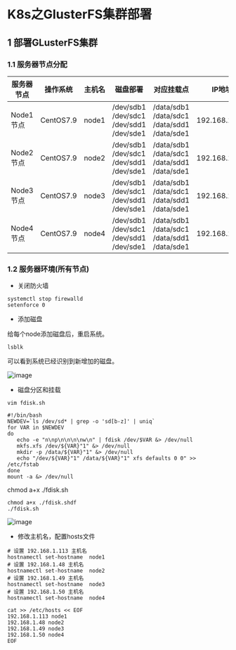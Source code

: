 # K8s之GlusterFS集群部署
## 1 部署GLusterFS集群
### 1.1 服务器节点分配
|  服务器节点 |   操作系统  | 主机名 |               磁盘部署                  |                     对应挂载点              |    IP地址   | 
|-------------|-------------|--------|----------------------------------------|---------------------------------------------|--------------|
|  Node1节点  |  CentOS7.9  |  node1 | /dev/sdb1 /dev/sdc1 /dev/sdd1 /dev/sde1 | /data/sdb1 /data/sdc1 /data/sdd1 /data/sde1 |192.168.1.113|
|  Node2节点  |  CentOS7.9  |  node2 | /dev/sdb1 /dev/sdc1 /dev/sdd1 /dev/sde1 | /data/sdb1 /data/sdc1 /data/sdd1 /data/sde1 |192.168.1.48 |
|  Node3节点  |  CentOS7.9  |  node3 | /dev/sdb1 /dev/sdc1 /dev/sdd1 /dev/sde1 | /data/sdb1 /data/sdc1 /data/sdd1 /data/sde1 |192.168.1.49|
|  Node4节点  |  CentOS7.9  |  node4 | /dev/sdb1 /dev/sdc1 /dev/sdd1 /dev/sde1 | /data/sdb1 /data/sdc1 /data/sdd1 /data/sde1 |192.168.1.50|
### 1.2 服务器环境(所有节点)
- 关闭防火墙
```
systemctl stop firewalld
setenforce 0
```
- 添加磁盘

给每个node添加磁盘后，重启系统。
```
lsblk
```
可以看到系统已经识别到新增加的磁盘。

![image](https://github.com/kenlab-chung/kenlab-chung.github.io/assets/59462735/b26895c5-7e06-49d5-807b-60a87a4b961d)

- 磁盘分区和挂载
```
vim fdisk.sh
``` 
```
#!/bin/bash
NEWDEV=`ls /dev/sd* | grep -o 'sd[b-z]' | uniq`
for VAR in $NEWDEV
do
   echo -e "n\np\n\n\n\nw\n" | fdisk /dev/$VAR &> /dev/null
   mkfs.xfs /dev/${VAR}"1" &> /dev/null
   mkdir -p /data/${VAR}"1" &> /dev/null
   echo "/dev/${VAR}"1" /data/${VAR}"1" xfs defaults 0 0" >> /etc/fstab
done
mount -a &> /dev/null
```
chmod a+x ./fdisk.sh
```
chmod a+x ./fdisk.shdf
./fdisk.sh
```
![image](https://github.com/kenlab-chung/kenlab-chung.github.io/assets/59462735/d579c050-c63b-494d-9eb3-bd9c0077101c)

- 修改主机名，配置hosts文件
```
# 设置 192.168.1.113 主机名
hostnamectl set-hostname  node1
# 设置 192.168.1.48 主机名
hostnamectl set-hostname  node2
# 设置 192.168.1.49 主机名
hostnamectl set-hostname  node3
# 设置 192.168.1.50 主机名
hostnamectl set-hostname  node4
```
```
cat >> /etc/hosts << EOF
192.168.1.113 node1
192.168.1.48 node2
192.168.1.49 node3
192.168.1.50 node4
EOF
```
